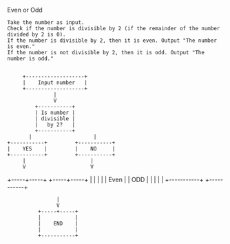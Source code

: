 Even or Odd

    Take the number as input.
    Check if the number is divisible by 2 (if the remainder of the number divided by 2 is 0).
    If the number is divisible by 2, then it is even. Output "The number is even."
    If the number is not divisible by 2, then it is odd. Output "The number is odd."
  
  
         +-------------------+
         |    Input number   |
         +-------------------+
                   |
                   V
             +-----------+
             | Is number |
             | divisible |
             |   by 2?   |
             +-----------+
           |                    |                         
    +-----------+         +-----------+
    |    YES    |         |    NO     |
    +-----------+         +-----------+   
         |                     |
         V                     V
                               
   +-----+-----+         +-----+-----+
   |           |         |           | 
   |   Even    |         |    ODD    |
   |           |         |           |
   +-----------+         +-----------+ 

                    |
                    V
              +-----+-----+
              |           |
              |    END    |
              |           |
              +-----------+
   
   
    
       
                                   
                                    
                                    
                   
